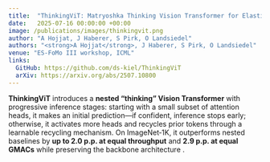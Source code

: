 ```yaml
---
title:  "ThinkingViT: Matryoshka Thinking Vision Transformer for Elastic Inference"
date:   2025-07-16 00:00:00 +00:00
image: /publications/images/thinkingvit.png
author: "A Hojjat, J Haberer, S Pirk, O Landsiedel"
authors: "<strong>A Hojjat</strong>, J Haberer, S Pirk, O Landsiedel"
venue: "ES-FoMo III workshop, ICML"
links:
  GitHub: https://github.com/ds-kiel/ThinkingViT
  arXiv: https://arxiv.org/abs/2507.10800
---
```

**ThinkingViT** introduces a **nested “thinking” Vision Transformer** with progressive inference stages: starting with a small subset of attention heads, it makes an initial prediction—if confident, inference stops early; otherwise, it activates more heads and recycles prior tokens through a learnable recycling mechanism. On ImageNet‑1K, it outperforms nested baselines by **up to 2.0 p.p. at equal throughput** and **2.9 p.p. at equal GMACs** while preserving the backbone architecture .